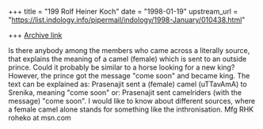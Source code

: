 +++
title = "199 Rolf Heiner Koch"
date = "1998-01-19"
upstream_url = "https://list.indology.info/pipermail/indology/1998-January/010438.html"

+++
[Archive link](https://list.indology.info/pipermail/indology/1998-January/010438.html)

Is there anybody among the members who came across
a literally source, that explains the meaning of a
camel (female) which is sent to an outside prince.
Could it probably be similar to a horse looking
for a new king?
However, the prince got the message "come soon"
and became king.
The text can be explained as: Prasenajit sent a
(female) camel (uTTavAmA) to Srenika, meaning
"come soon"
or: Prasenajit sent camelriders (with the message)
"come soon".
I would like to know about different sources,
where a female camel alone stands for something
like the inthronisation.
Mfg RHK
roheko at msn.com



